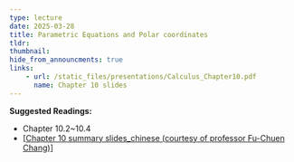 ```yaml
---
type: lecture
date: 2025-03-28
title: Parametric Equations and Polar coordinates
tldr: 
thumbnail: 
hide_from_announcments: true
links: 
    - url: /static_files/presentations/Calculus_Chapter10.pdf
      name: Chapter 10 slides      
---
```

**Suggested Readings:**
- Chapter 10.2~10.4
- [[Chapter 10 summary slides_chinese (courtesy of professor Fu-Chuen Chang)]](/nsysu-calculus2/static_files/presentations/Chap10_Summary_Chinese.pdf)
